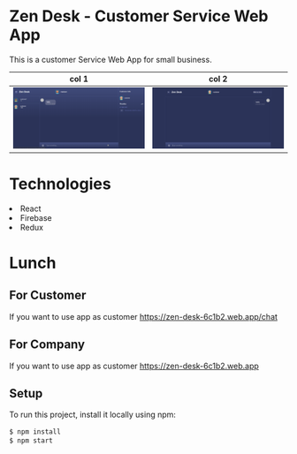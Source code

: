 # Zen Desk - Customer Service Web App

  This is a customer Service Web App for small business. 
  
| col 1      | col 2      |
|------------|-------------|
| <img src="/employee.png" width="250"> | <img src="/customer.png" width="250"> |

# Technologies
<li>React</li>
<li>Firebase</li>
<li>Redux</li>

# Lunch 
## For Customer
 If you want to use app as customer 
 <a>https://zen-desk-6c1b2.web.app/chat</a>
 
## For Company
 If you want to use app as customer 
 <a>https://zen-desk-6c1b2.web.app</a>


## Setup
To run this project, install it locally using npm:

```
$ npm install
$ npm start
```
